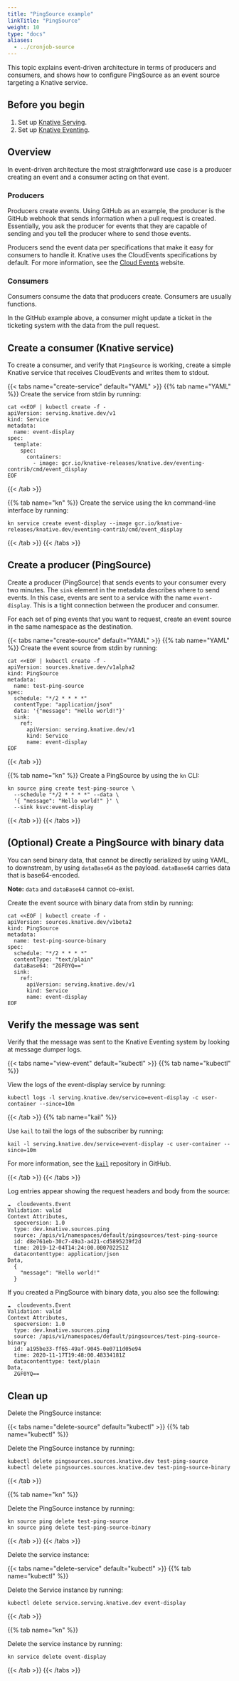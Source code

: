 ```yaml
---
title: "PingSource example"
linkTitle: "PingSource"
weight: 10
type: "docs"
aliases:
  - ../cronjob-source
---
```


This topic explains event-driven architecture in terms of producers and consumers, and shows how to configure PingSource as an event source targeting a Knative service.

## Before you begin

1. Set up [Knative Serving](../../../serving).
1. Set up [Knative Eventing](../../../eventing).

## Overview

In event-driven architecture the most straightforward use case is a producer creating an event and a
consumer acting on that event.

### Producers

Producers create events. Using GitHub as an example, the producer is the GitHub webhook that sends
information when a pull request is created.
Essentially, you ask the producer for events that they are capable of sending and you tell the
producer where to send those events.

Producers send the event data per specifications that make it easy for consumers to handle it.
Knative uses the CloudEvents specifications by default.
For more information, see the [Cloud Events](https://cloudevents.io/) website.

### Consumers

Consumers consume the data that producers create. Consumers are usually functions.

In the GitHub example above, a consumer might update a ticket in the ticketing system with the data
from the pull request.


## Create a consumer (Knative service)

To create a consumer, and verify that `PingSource` is working, create a simple Knative service that
receives CloudEvents and writes them to stdout.

{{< tabs name="create-service" default="YAML" >}}
{{% tab name="YAML" %}}
Create the service from stdin by running:

```shell
cat <<EOF | kubectl create -f -
apiVersion: serving.knative.dev/v1
kind: Service
metadata:
  name: event-display
spec:
  template:
    spec:
      containers:
        - image: gcr.io/knative-releases/knative.dev/eventing-contrib/cmd/event_display
EOF
```
{{< /tab >}}

{{% tab name="kn" %}}
Create the service using the kn command-line interface by running:

```shell
kn service create event-display --image gcr.io/knative-releases/knative.dev/eventing-contrib/cmd/event_display
```
{{< /tab >}}
{{< /tabs >}}

## Create a producer (PingSource)

Create a producer (PingSource) that sends events to your consumer every two minutes.
The `sink` element in the metadata describes where to send events.
In this case, events are sent to a service with the name `event-display`.
This is a tight connection between the producer and consumer.

For each set of ping events that you want to request, create an event source in the same namespace
as the destination.

{{< tabs name="create-source" default="YAML" >}}
{{% tab name="YAML" %}}
Create the event source from stdin by running:

```shell
cat <<EOF | kubectl create -f -
apiVersion: sources.knative.dev/v1alpha2
kind: PingSource
metadata:
  name: test-ping-source
spec:
  schedule: "*/2 * * * *"
  contentType: "application/json"
  data: '{"message": "Hello world!"}'
  sink:
    ref:
      apiVersion: serving.knative.dev/v1
      kind: Service
      name: event-display
EOF
```
{{< /tab >}}

{{% tab name="kn" %}}
Create a PingSource by using the `kn` CLI:

```shell
kn source ping create test-ping-source \
  --schedule "*/2 * * * *" --data \
  '{ "message": "Hello world!" }' \
  --sink ksvc:event-display
```
{{< /tab >}}
{{< /tabs >}}

## (Optional) Create a PingSource with binary data

You can send binary data, that cannot be directly serialized by using YAML, to downstream, by using `dataBase64` as the payload. `dataBase64` carries data that is base64-encoded.

**Note:** `data` and `dataBase64` cannot co-exist.

Create the event source with binary data from stdin by running:

```shell
cat <<EOF | kubectl create -f -
apiVersion: sources.knative.dev/v1beta2
kind: PingSource
metadata:
  name: test-ping-source-binary
spec:
  schedule: "*/2 * * * *"
  contentType: "text/plain"
  dataBase64: "ZGF0YQ=="
  sink:
    ref:
      apiVersion: serving.knative.dev/v1
      kind: Service
      name: event-display
EOF
```

## Verify the message was sent

Verify that the message was sent to the Knative Eventing system by looking at message dumper logs.

{{< tabs name="view-event" default="kubectl" >}}
{{% tab name="kubectl" %}}

View the logs of the event-display service by running:

```shell
kubectl logs -l serving.knative.dev/service=event-display -c user-container --since=10m
```

{{< /tab >}}
{{% tab name="kail" %}}

Use `kail` to tail the logs of the subscriber by running:

```shell
kail -l serving.knative.dev/service=event-display -c user-container --since=10m
```

For more information, see the [`kail`](https://github.com/boz/kail) repository in GitHub.

{{< /tab >}}
{{< /tabs >}}


Log entries appear showing the request headers and body from the source:

```shell
☁️  cloudevents.Event
Validation: valid
Context Attributes,
  specversion: 1.0
  type: dev.knative.sources.ping
  source: /apis/v1/namespaces/default/pingsources/test-ping-source
  id: d8e761eb-30c7-49a3-a421-cd5895239f2d
  time: 2019-12-04T14:24:00.000702251Z
  datacontenttype: application/json
Data,
  {
    "message": "Hello world!"
  }
```

If you created a PingSource with binary data, you also see the following:

```shell
☁️  cloudevents.Event
Validation: valid
Context Attributes,
  specversion: 1.0
  type: dev.knative.sources.ping
  source: /apis/v1/namespaces/default/pingsources/test-ping-source-binary
  id: a195be33-ff65-49af-9045-0e0711d05e94
  time: 2020-11-17T19:48:00.48334181Z
  datacontenttype: text/plain
Data,
  ZGF0YQ==
```

## Clean up

Delete the PingSource instance:

{{< tabs name="delete-source" default="kubectl" >}}
{{% tab name="kubectl" %}}

Delete the PingSource instance by running:

```shell
kubectl delete pingsources.sources.knative.dev test-ping-source
kubectl delete pingsources.sources.knative.dev test-ping-source-binary
```

{{< /tab >}}

{{% tab name="kn" %}}

Delete the PingSource instance by running:

```shell
kn source ping delete test-ping-source
kn source ping delete test-ping-source-binary
```

{{< /tab >}}
{{< /tabs >}}


Delete the service instance:

{{< tabs name="delete-service" default="kubectl" >}}
{{% tab name="kubectl" %}}

Delete the Service instance by running:

```shell
kubectl delete service.serving.knative.dev event-display
```

{{< /tab >}}

{{% tab name="kn" %}}

Delete the service instance by running:

```shell
kn service delete event-display
```

{{< /tab >}}
{{< /tabs >}}
